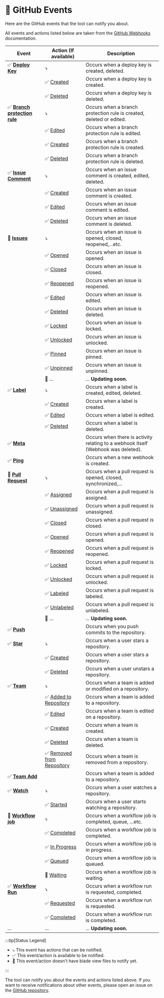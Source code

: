 # 🐙 GitHub Events

Here are the GitHub events that the tool can notify you about.

All events and actions listed below are taken from the [GitHub Webhooks](https://docs.github.com/en/webhooks/webhook-events-and-payloads) documentation.

| Event                                                                                                                                   | Action (If available)                                                                                                                                 | Description                                                                       |
|-----------------------------------------------------------------------------------------------------------------------------------------|-------------------------------------------------------------------------------------------------------------------------------------------------------|-----------------------------------------------------------------------------------|
| :white_check_mark: **[Deploy Key](https://docs.github.com/en/webhooks/webhook-events-and-payloads#deploy_key)**                         | :arrow_heading_down:                                                                                                                                  | Occurs when a deploy key is created, deleted.                                     |
|                                                                                                                                         | :white_check_mark: [Created](https://docs.github.com/en/webhooks/webhook-events-and-payloads?actionType=created#deploy_key)                           | Occurs when a deploy key is created.                                              |
|                                                                                                                                         | :white_check_mark: [Deleted](https://docs.github.com/en/webhooks/webhook-events-and-payloads?actionType=deleted#deploy_key)                           | Occurs when a deploy key is deleted.                                              |
| :white_check_mark: **[Branch protection rule](https://docs.github.com/en/webhooks/webhook-events-and-payloads#branch_protection_rule)** | :arrow_heading_down:                                                                                                                                  | Occurs when a branch protection rule is created, deleted or edited.               |
|                                                                                                                                         | :white_check_mark: [Edited](https://docs.github.com/en/webhooks/webhook-events-and-payloads?actionType=edited#branch_protection_rule)                 | Occurs when a branch protection rule is edited.                                   |
|                                                                                                                                         | :white_check_mark: [Created](https://docs.github.com/en/webhooks/webhook-events-and-payloads?actionType=created#branch_protection_rule)               | Occurs when a branch protection rule is created.                                  |
|                                                                                                                                         | :white_check_mark: [Deleted](https://docs.github.com/en/webhooks/webhook-events-and-payloads?actionType=deleted#branch_protection_rule)               | Occurs when a branch protection rule is deleted.                                  |
| :white_check_mark: **[Issue Comment](https://docs.github.com/en/webhooks/webhook-events-and-payloads#issue_comment)**                   | :arrow_heading_down:                                                                                                                                  | Occurs when an issue comment is created, edited, deleted.                         |
|                                                                                                                                         | :white_check_mark: [Created](https://docs.github.com/en/webhooks/webhook-events-and-payloads?actionType=created#issue_comment)                        | Occurs when an issue comment is created.                                          |
|                                                                                                                                         | :white_check_mark: [Edited](https://docs.github.com/en/webhooks/webhook-events-and-payloads?actionType=edited#issue_comment)                          | Occurs when an issue comment is edited.                                           |
|                                                                                                                                         | :white_check_mark: [Deleted](https://docs.github.com/en/webhooks/webhook-events-and-payloads?actionType=deleted#issue_comment)                        | Occurs when an issue comment is deleted.                                          |
| :white_square_button: **[Issues](https://docs.github.com/en/webhooks/webhook-events-and-payloads#issues)**                              | :arrow_heading_down:                                                                                                                                  | Occurs when an issue is opened, closed, reopened,...etc.                          |
|                                                                                                                                         | :white_check_mark: [Opened](https://docs.github.com/en/webhooks/webhook-events-and-payloads?actionType=opened#issues)                                 | Occurs when an issue is opened.                                                   |
|                                                                                                                                         | :white_check_mark: [Closed](https://docs.github.com/en/webhooks/webhook-events-and-payloads?actionType=closed#issues)                                 | Occurs when an issue is closed.                                                   |
|                                                                                                                                         | :white_check_mark: [Reopened](https://docs.github.com/en/webhooks/webhook-events-and-payloads?actionType=reopened#issues)                             | Occurs when an issue is reopened.                                                 |
|                                                                                                                                         | :white_check_mark: [Edited](https://docs.github.com/en/webhooks/webhook-events-and-payloads?actionType=edited#issues)                                 | Occurs when an issue is edited.                                                   | 
|                                                                                                                                         | :white_check_mark: [Deleted](https://docs.github.com/en/webhooks/webhook-events-and-payloads?actionType=deleted#issues)                               | Occurs when an issue is deleted.                                                  |
|                                                                                                                                         | :white_check_mark: [Locked](https://docs.github.com/en/webhooks/webhook-events-and-payloads?actionType=locked#issues)                                 | Occurs when an issue is locked.                                                   |
|                                                                                                                                         | :white_check_mark: [Unlocked](https://docs.github.com/en/webhooks/webhook-events-and-payloads?actionType=unlocked#issues)                             | Occurs when an issue is unlocked.                                                 |
|                                                                                                                                         | :white_check_mark: [Pinned](https://docs.github.com/en/webhooks/webhook-events-and-payloads?actionType=pinned#issues)                                 | Occurs when an issue is pinned.                                                   |
|                                                                                                                                         | :white_check_mark: [Unpinned](https://docs.github.com/en/webhooks/webhook-events-and-payloads?actionType=unpinned#issues)                             | Occurs when an issue is unpinned.                                                 |
|                                                                                                                                         | :white_square_button: ...                                                                                                                             | ... **Updating soon.**                                                            |
| :white_check_mark: **[Label](https://docs.github.com/en/webhooks/webhook-events-and-payloads#label)**                                   | :arrow_heading_down:                                                                                                                                  | Occurs when a label is created, edited, deleted.                                  |
|                                                                                                                                         | :white_check_mark: [Created](https://docs.github.com/en/webhooks/webhook-events-and-payloads?actionType=created#label)                                | Occurs when a label is created.                                                   |
|                                                                                                                                         | :white_check_mark: [Edited](https://docs.github.com/en/webhooks/webhook-events-and-payloads?actionType=edited#label)                                  | Occurs when a label is edited.                                                    |
|                                                                                                                                         | :white_check_mark: [Deleted](https://docs.github.com/en/webhooks/webhook-events-and-payloads?actionType=deleted#label)                                | Occurs when a label is deleted.                                                   |
| :white_check_mark: **[Meta](https://docs.github.com/en/webhooks/webhook-events-and-payloads#meta)**                                     |                                                                                                                                                       | Occurs when there is activity relating to a webhook itself (Webhook was deleted). |
| :white_check_mark: **[Ping](https://docs.github.com/en/webhooks/webhook-events-and-payloads#ping)**                                     |                                                                                                                                                       | Occurs when a new webhook is created.                                             |
| :white_square_button: **[Pull Request](https://docs.github.com/en/webhooks/webhook-events-and-payloads#pull_request)**                  | :arrow_heading_down:                                                                                                                                  | Occurs when a pull request is opened, closed, synchronized,...                    |
|                                                                                                                                         | :white_check_mark: [Assigned](https://docs.github.com/en/webhooks/webhook-events-and-payloads?actionType=assigned#pull_request)                       | Occurs when a pull request is assigned.                                           |
|                                                                                                                                         | :white_check_mark: [Unassigned](https://docs.github.com/en/webhooks/webhook-events-and-payloads?actionType=unassigned#pull_request)                   | Occurs when a pull request is unassigned.                                         |
|                                                                                                                                         | :white_check_mark: [Closed](https://docs.github.com/en/webhooks/webhook-events-and-payloads?actionType=closed#pull_request)                           | Occurs when a pull request is closed.                                             |
|                                                                                                                                         | :white_check_mark: [Opened](https://docs.github.com/en/webhooks/webhook-events-and-payloads?actionType=opened#pull_request)                           | Occurs when a pull request is opened.                                             |
|                                                                                                                                         | :white_check_mark: [Reopened](https://docs.github.com/en/webhooks/webhook-events-and-payloads?actionType=reopened#pull_request)                       | Occurs when a pull request is reopened.                                           |
|                                                                                                                                         | :white_check_mark: [Locked](https://docs.github.com/en/webhooks/webhook-events-and-payloads?actionType=locked#pull_request)                           | Occurs when a pull request is locked.                                             |
|                                                                                                                                         | :white_check_mark: [Unlocked](https://docs.github.com/en/webhooks/webhook-events-and-payloads?actionType=unlocked#pull_request)                       | Occurs when a pull request is unlocked.                                           |
|                                                                                                                                         | :white_check_mark: [Labeled](https://docs.github.com/en/webhooks/webhook-events-and-payloads?actionType=labeled#pull_request)                         | Occurs when a pull request is labeled.                                            |
|                                                                                                                                         | :white_check_mark: [Unlabeled](https://docs.github.com/en/webhooks/webhook-events-and-payloads?actionType=unlabeled#pull_request)                     | Occurs when a pull request is unlabeled.                                          |
|                                                                                                                                         | :white_square_button: ...                                                                                                                             | ... **Updating soon.**                                                            |
| :white_check_mark: **[Push](https://docs.github.com/en/webhooks/webhook-events-and-payloads#push)**                                     |                                                                                                                                                       | Occurs when you push commits to the repository.                                   |
| :white_check_mark: **[Star](https://docs.github.com/en/webhooks/webhook-events-and-payloads#star)**                                     | :arrow_heading_down:                                                                                                                                  | Occurs when a user stars a repository.                                            |
|                                                                                                                                         | :white_check_mark: [Created](https://docs.github.com/en/webhooks/webhook-events-and-payloads?actionType=created#star)                                 | Occurs when a user stars a repository.                                            |
|                                                                                                                                         | :white_check_mark: [Deleted](https://docs.github.com/en/webhooks/webhook-events-and-payloads?actionType=deleted#star)                                 | Occurs when a user unstars a repository.                                          |
| :white_check_mark: **[Team](https://docs.github.com/en/webhooks/webhook-events-and-payloads#team)**                                     | :arrow_heading_down:                                                                                                                                  | Occurs when a team is added or modified on a repository.                          |
|                                                                                                                                         | :white_check_mark: [Added to Repository](https://docs.github.com/en/webhooks/webhook-events-and-payloads?actionType=added_to_repository#team)         | Occurs when a team is added to a repository.                                      |
|                                                                                                                                         | :white_check_mark: [Edited](https://docs.github.com/en/webhooks/webhook-events-and-payloads?actionType=edited#team)                                   | Occurs when a team is edited on a repository.                                     |
|                                                                                                                                         | :white_check_mark: [Created](https://docs.github.com/en/webhooks/webhook-events-and-payloads?actionType=created#team)                                 | Occurs when a team is created.                                                    |
|                                                                                                                                         | :white_check_mark: [Deleted](https://docs.github.com/en/webhooks/webhook-events-and-payloads?actionType=deleted#team)                                 | Occurs when a team is deleted.                                                    |
|                                                                                                                                         | :white_check_mark: [Removed from Repository](https://docs.github.com/en/webhooks/webhook-events-and-payloads?actionType=removed_from_repository#team) | Occurs when a team is removed from a repository.                                  |
| :white_check_mark: **[Team Add](https://docs.github.com/en/webhooks/webhook-events-and-payloads#team_add)**                             |                                                                                                                                                       | Occurs when a team is added to a repository.                                      |
| :white_check_mark: **[Watch](https://docs.github.com/en/webhooks/webhook-events-and-payloads#watch)**                                   | :arrow_heading_down:                                                                                                                                  | Occurs when a user watches a repository.                                          |
|                                                                                                                                         | :white_check_mark: [Started](https://docs.github.com/en/webhooks/webhook-events-and-payloads?actionType=started#watch)                                | Occurs when a user starts watching a repository.                                  |
| :white_square_button: **[Workflow job](https://docs.github.com/en/webhooks/webhook-events-and-payloads#workflow_job)**                  | :arrow_heading_down:                                                                                                                                  | Occurs when a workflow job is completed, queue, ...etc.                           |
|                                                                                                                                         | :white_check_mark: [Completed](https://docs.github.com/en/webhooks/webhook-events-and-payloads?actionType=completed#workflow_job)                     | Occurs when a workflow job is completed.                                          |
|                                                                                                                                         | :white_check_mark: [In Progress](https://docs.github.com/en/webhooks/webhook-events-and-payloads?actionType=in_progress#workflow_job)                 | Occurs when a workflow job is in progress.                                        |
|                                                                                                                                         | :white_check_mark: [Queued](https://docs.github.com/en/webhooks/webhook-events-and-payloads?actionType=queued#workflow_job)                           | Occurs when a workflow job is queued.                                             |
|                                                                                                                                         | :white_square_button: [Waiting](https://docs.github.com/en/webhooks/webhook-events-and-payloads?actionType=waiting#workflow_job)                      | Occurs when a workflow job is waiting.                                            |
| :white_check_mark: **[Workflow Run](https://docs.github.com/en/webhooks/webhook-events-and-payloads#workflow_run)**                     | :arrow_heading_down:                                                                                                                                  | Occurs when a workflow run is requested, completed.                               |
|                                                                                                                                         | :white_check_mark: [Requested](https://docs.github.com/en/webhooks/webhook-events-and-payloads?actionType=requested#workflow_run)                     | Occurs when a workflow run is requested.                                          |
|                                                                                                                                         | :white_check_mark: [Completed](https://docs.github.com/en/webhooks/webhook-events-and-payloads?actionType=completed#workflow_run)                     | Occurs when a workflow run is completed.                                          |
| ...                                                                                                                                     | ...                                                                                                                                                   | ... **Updating soon.**                                                            |

:::tip[Status Legend]

- :arrow_heading_down: This event has actions that can be notified.
- :white_check_mark: This event/action is available to be notified.
- :white_square_button: This event/action doesn't have blade view files to notify yet.

:::

The tool can notify you about the events and actions listed above. If you want to receive notifications about other events, please open an issue on the [GitHub repository](https://github.com/cslant/laravel-telegram-git-notifier).

